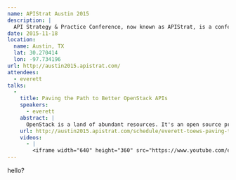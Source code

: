 ```yaml
---
name: APIStrat Austin 2015
description: |
  API Strategy & Practice Conference, now known as APIStrat, is a conference focused on the API economy. The sixth edition of the conference is coming to Austin TX, looking to bring together everyone — from the API curious to today’s leaders — to discuss current opportunities and challenges in the API space.
date: 2015-11-18
location:
  name: Austin, TX
  lat: 30.270414
  lon: -97.734196
url: http://austin2015.apistrat.com/
attendees:
  - everett
talks:
  -
    title: Paving the Path to Better OpenStack APIs
    speakers:
      - everett
    abstract: |
      OpenStack is a land of abundant resources. It's an open source project that provides infrastructure as a service for public and private clouds. These infrastructure resources are logically divided into separate services (e.g. virtual machines via the compute service, files via the object storage service, etc.) and accessible via RESTful APIs. The paths to OpenStack land should lead developers and operations to these resources effortlessly. But all is not so. The paths will take the unwary astray. They twist and turn. They dead end. They lead you into the jaws of waiting dragons. It all adds up to one very frustrating journey. The abundant resources of OpenStack land are accessible but getting there is far more difficult than it should be. To address these difficulties I've helped found the OpenStack API Working Group. Our mission is to improve the developer experience of API users by converging the OpenStack APIs to a consistent and pragmatic RESTful design. Join me and learn how we create API guidelines and reach consensus in an open source community with thousands of contributors. Together we can pave the path to better OpenStack APIs.
    url: http://austin2015.apistrat.com/schedule/everett-toews-paving-the-path-to-better-openstack-apis.html
    videos:
      - |
        <iframe width="640" height="360" src="https://www.youtube.com/embed/iBFKMyzEAXM?start=1380&rel=0&amp;showinfo=0" frameborder="0" allowfullscreen></iframe>
---
```

hello?
